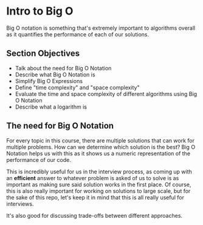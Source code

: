 # Intro to Big O

Big O notation is something that's extremely important to algorithms overall as it quantifies the performance of each of our solutions.

## Section Objectives

- Talk about the need for Big O Notation
- Describe what Big O Notation is
- Simplify Big O Expressions
- Define "time complexity" and "space complexity"
- Evaluate the time and space complexity of different algorithms using Big O Notation
- Describe what a logarithm is

## The need for Big O Notation

For every topic in this course, there are multiple solutions that can work for multiple problems. How can we determine which solution is the best? Big O Notation helps us with this as it shows us a numeric representation of the performance of our code.

This is incredibly useful for us in the interview process, as coming up with an **efficient** answer to whatever problem is asked of us to solve is as important as making sure said solution works in the first place. Of course, this is also really important for working on solutions to large scale, but for the sake of this repo, let's keep it in mind that this is all really useful for interviews.

It's also good for discussing trade-offs between different approaches.
